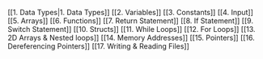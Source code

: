 [[1. Data Types|1. Data Types]]
[[2. Variables]]
[[3. Constants]]
[[4. Input]]
[[5. Arrays]]
[[6. Functions]]
[[7. Return Statement]]
[[8. If Statement]]
[[9. Switch Statement]]
[[10. Structs]]
[[11. While Loops]]
[[12. For Loops]]
[[13. 2D Arrays & Nested loops]]
[[14. Memory Addresses]]
[[15. Pointers]]
[[16. Dereferencing Pointers]]
[[17. Writing & Reading Files]]
